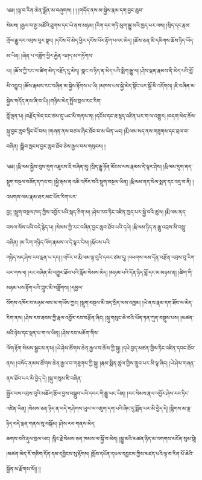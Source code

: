 ﻿  
༄༅། །ལྟ་བ་རིན་ཆེན་སྒྲོན་མ་བཞུགས། ། ། །གདོད་ནས་མ་སྐྱེས་རྣམ་དག་བྱང་ཆུབ་  
སེམས། །རྒྱལ་བ་རྒྱ་མཚོའི་ཐུགས་དང་ཡེ་ནས་མཉམ། །རིག་དང་གཏི་མུག་སྒྱུ་མའི་ཁྱད་པར་ལས། །སྲིད་དང་རྣམ་གྲོལ་རྒྱུ་དང་འབྲས་བུར་སྣང། །དངོས་པོ་མེད་ཕྱིར་དངོས་པོར་རྟོག་པའང་མེད། །ཆོས་ཅན་མི་དམིགས་ཆོས་ཉིད་ཡོད་མ་ཡིན། །ཞེན་པ་བཟློག་ཕྱིར་རྐྱེན་བཤད་མ་གཏོགས་  
པ༑ །ཆོས་ཀྱི་ངང་ལ་ཚིག་མེད་བརྗོད་དུ་མེད། །སྣང་བ་ཉིད་ན་མེད་པའི་སྨིག་རྒྱུ་ལ། །ཤེས་ལྡན་རྣམས་ནི་མེད་པའི་བློ་མི་འབྱུང། །ཆོས་རྣམས་རང་བཞིན་མ་སྐྱེས་རྟོགས་པ་ཡི། །མཁས་པས་སྐྱེ་མེད་སྟོང་པར་སྒྲོ་མི་འདོགས། །ཇི་བཞིན་མ་སྐྱེས་གདོད་ནས་ཞི་བ་ཡི། །གཉིས་མེད་སྤྲོས་བྲལ་རང་རིག་  
བློ་ལྡན་པ། །བརྗོད་མེད་ངང་ཙམ་དུ་ཡང་མི་གནས་ན། །དངོས་དང་ཐ་སྙད་འཛིན་པར་ག་ལ་འགྱུར། །བདག་མེད་ཆོས་སྐུ་བྱང་ཆུབ་སྙིང་པོ་བས། །གཞན་ནས་བཙལ་ཞིང་ཐོབ་བ་མ་ཡིན་ཡང། །རྨི་ལམ་སད་ནས་གཟུགས་དང་བྲལ་བ་བཞིན། །སྒྲིབ་སྤངས་བྱང་ཆུབ་ཐོབ་ཅེས་རྒྱལ་བས་གསུངས། །  
  
༄༅། །རྨི་ལམ་སྐྱེས་བུས་དུག་འཐུངས་ཇི་བཞིན་དུ། །སྲིད་རྒྱུ་ཉོན་མོངས་ལས་རྣམས་དེ་ལྟར་ཤེས། །རྨི་ལམ་དུག་ནད་སྡུག་བསྔལ་བཟོད་དཀའ་བ། །སྐྱེ་རྒས་ན་འཆི་འཁོར་བའི་སྡུག་བསྔལ་ཡིན། །རྨི་ལམ་ནད་སེལ་སྨན་དང་འདྲ་བ་ནི། །འཕགས་ལམ་རྣམ་ཐར་མང་པོར་རིག་པར་  
བྱ༑ །སྡུག་བསྔལ་ཁད་ཀྱིས་འབྱོར་པའི་སྐད་ཅིག་མ། །ཤེས་རབ་ཏིང་འཛིན་ཁྱད་པར་སྐྱེ་བའི་ཚུལ། །རྨི་ལམ་ནད་བསལ་སོས་པའི་བདེ་རྙེད་པ། །སེམས་ཀྱི་རང་བཞིན་བྱང་ཆུབ་ཐོབ་པའི་དཔེ། །རྨི་ལམ་ཉིད་ན་རྒྱུ་འབྲས་མི་བསླུ་བཞིན། །མ་རིག་གཉིད་ལོག་རྣམས་ལ་དེ་ལྟར་ངེས། །རྨོངས་པའི་  
གཉིད་སད་ཤེས་རབ་ལྡན་པ་དང། །འཁོར་བ་རྨི་ལམ་ལྟ་བུའི་དབང་ཙམ་དུ། །འཕགས་ལམ་དོན་བརྩོན་འབྲས་བུ་རིག་པར་གསལ། །རང་བཞིན་མི་འགྱུར་ཐོབ་པའི་རློམ་སེམས་མེད། །མཉམ་པའི་དོན་ཉིད་བློ་དང་མ་མཉམ་ན། །ཚིག་གི་མཉམ་པས་རྟོག་པའི་ཀླུང་མི་བཟློགས། །དམྱལ་  
སོགས་འཁོར་བ་མཉམ་ལས་མ་གཡོས་ཀྱང། །སྡུག་བསྔལ་མི་ཟད་སྲིད་ལས་འཁྱམ། །ཡེ་ནས་རྣམ་དག་ཐོབ་ལ་མེད་རིག་ནས། །ཤེས་རབ་ཐབས་ཀྱི་རྣལ་འབྱོར་རབ་བརྩོན་ཞིང། །སྐུ་གསུང་ཆེ་བའི་ཡོན་ཏན་ཀུན་བསྡུས་པས། །མཚན་མའི་ཉེས་དང་ལྡན་པ་ག་ལ་ཡིན། །ཤེས་རབ་མཆོག་གིས་  
ལོག་རྟོག་སེམས་སྦྱངས་ནས། །ཡེ་ཤེས་ཚོགས་ཆེན་རྒྱལ་བ་ཆོས་ཀྱི་སྐུ། །དཔེ་བྱད་མཚན་གྱིས་ཏིང་འཛིན་དབང་ཐོབ་ནས། །བསོད་ནམས་ཚོགས་ཆེན་རྒྱལ་བ་གཟུགས་ཀྱི་སྐུ། །རྣམ་སྨིན་ཚུལ་གྱིས་གྲུབ་པར་མི་ལྟ་ཞིང། །ཡེ་ཤེས་གཞན་ནས་ཐོབ་པར་མི་བྱེད་དེ། །སྐུ་གསུམ་ཇི་བཞིན་  
སྦྱོར་བས་འབྲས་བུའི་མཆོག་རྩོལ་བྱས་བསྒྲུབ་པའི་དབང་གི་རྒྱུ་ཡང་ཡིན། །རང་སེམས་རྣལ་འབྱོར་ཤེས་རབ་ཏིང་འཛིན་ཡིན། །སེམས་ཅན་ཉིད་ན་བདེ་གཤེགས་ཡུལ་ལ་འཇུག་དག་པའི་ཞིང་དུ་སྨོན་པར་མི་བྱེད་དེ། །སྙིགས་མ་ལྔ་ཉིད་བདེ་ལྡན་གནས་སུ་བསྒོམ། །ཤེས་རབ་གནས་མེད་  
ཆགས་བའི་རྡུལ་བྲལ་ཡང། །སྙིང་རྗེ་སེམས་ཅན་ཁམས་ལ་སྐྱོ་བ་མེད། །སྒྱུ་མའི་མཚན་ཉིད་མ་འགགས་མངོན་སུམ་སྟེ། །མཚན་མེད་རོ་གཅིག་དོན་དམ་དབྱིངས་སུ་རྟོགས། །སློབ་དཔོན་དཔལ་དབྱངས་ཀྱིས་མཛད་པའི་ལྟ་བ་རིན་པོ་ཆེའི་སྒྲོན་མ་རྫོགས་སོ།། །།  
  
  
